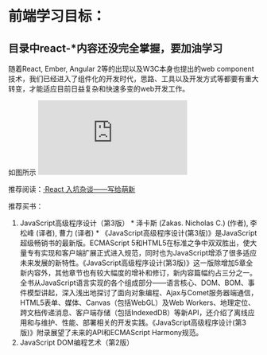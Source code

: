 # 前端学习目标：

## 目录中react-\*内容还**没完全掌握**，要加油学习

随着React, Ember, Angular 2等的出现以及W3C本身也提出的web component技术，我们已经进入了组件化的开发时代，思路、工具以及开发方式等都要有重大转变，才能适应目前日益复杂和快速多变的web开发工作。


如图所示
![<http://www.ruanyifeng.com/blogimg/asset/2016/bg2016092301.png>](http://www.ruanyifeng.com/blog/2016/09/react-technology-stack.html)

推荐阅读：[·React 入坑杂谈——写给萌新](https://segmentfault.com/a/1190000007232194)

推荐买书：

1.   JavaScript高级程序设计（第3版）
    * 泽卡斯 (Zakas. Nicholas C.) (作者),‎ 李松峰 (译者),‎ 曹力 (译者)
    * 《JavaScript高级程序设计(第3版)》是JavaScript超级畅销书的最新版。ECMAScript 5和HTML5在标准之争中双双胜出，使大量专有实现和客户端扩展正式进入规范，同时也为JavaScript增添了很多适应未来发展的新特性。《JavaScript高级程序设计(第3版)》这一版除增加5章全新内容外，其他章节也有较大幅度的增补和修订，新内容篇幅约占三分之一。全书从JavaScript语言实现的各个组成部分——语言核心、DOM、BOM、事件模型讲起，深入浅出地探讨了面向对象编程、Ajax与Comet服务器端通信，HTML5表单、媒体、Canvas（包括WebGL）及Web Workers、地理定位、跨文档传递消息、客户端存储（包括IndexedDB）等新API，还介绍了离线应用和与维护、性能、部署相关的开发实践。《JavaScript高级程序设计(第3版)》附录展望了未来的API和ECMAScript Harmony规范。
2.   JavaScript DOM编程艺术（第2版）